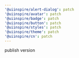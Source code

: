 ```yaml
---
'@uiinspire/alert-dialog': patch
'@uiinspire/avatar': patch
'@uiinspire/badge': patch
'@uiinspire/button': patch
'@uiinspire/styles': patch
'@uiinspire/theme': patch
'@uiinspire/cn': patch
---
```


publish version
